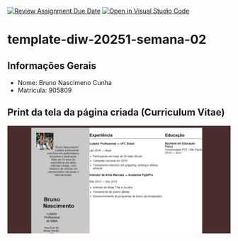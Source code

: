 [![Review Assignment Due Date](https://classroom.github.com/assets/deadline-readme-button-22041afd0340ce965d47ae6ef1cefeee28c7c493a6346c4f15d667ab976d596c.svg)](https://classroom.github.com/a/tTaWaoZk)
[![Open in Visual Studio Code](https://classroom.github.com/assets/open-in-vscode-2e0aaae1b6195c2367325f4f02e2d04e9abb55f0b24a779b69b11b9e10269abc.svg)](https://classroom.github.com/online_ide?assignment_repo_id=20230775&assignment_repo_type=AssignmentRepo)
# template-diw-20251-semana-02

## Informações Gerais
- Nome: Bruno Nascimeno Cunha 
- Matricula: 905809

## Print da tela da página criada (Curriculum Vitae)
![alt text](Capturahtml.png)